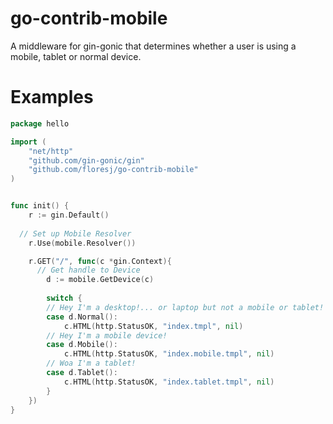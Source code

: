 # go-contrib-mobile
A middleware for gin-gonic that determines whether a user is using a mobile, tablet or normal device.

# Examples
```go
package hello

import (
	"net/http"
	"github.com/gin-gonic/gin"
	"github.com/floresj/go-contrib-mobile"
)


func init() {
	r := gin.Default()
	
  // Set up Mobile Resolver
	r.Use(mobile.Resolver())

	r.GET("/", func(c *gin.Context){
	  // Get handle to Device
		d := mobile.GetDevice(c)
		
		switch {
		// Hey I'm a desktop!... or laptop but not a mobile or tablet!
		case d.Normal():
			c.HTML(http.StatusOK, "index.tmpl", nil)
		// Hey I'm a mobile device!
		case d.Mobile():
			c.HTML(http.StatusOK, "index.mobile.tmpl", nil)
		// Woa I'm a tablet!
		case d.Tablet():
			c.HTML(http.StatusOK, "index.tablet.tmpl", nil)
		}
	})
}
```
